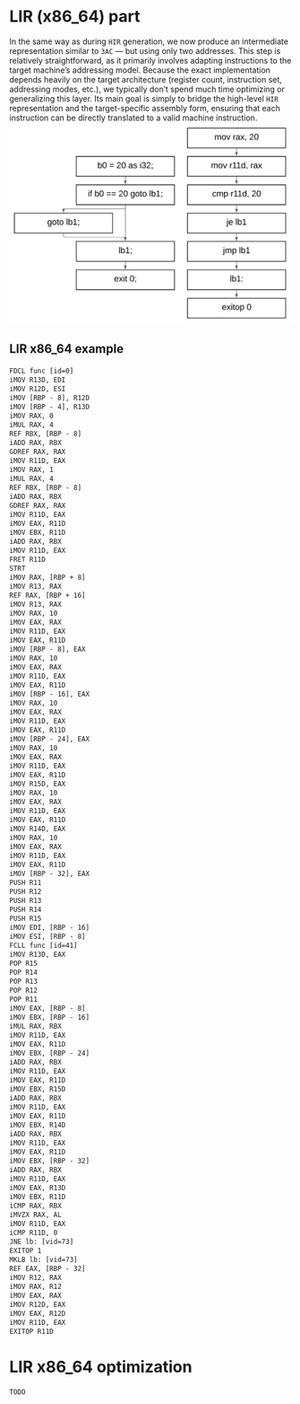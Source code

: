 # LIR (x86_64) part
In the same way as during `HIR` generation, we now produce an intermediate representation similar to `3AC` — but using only two addresses. This step is relatively straightforward, as it primarily involves adapting instructions to the target machine’s addressing model. Because the exact implementation depends heavily on the target architecture (register count, instruction set, addressing modes, etc.), we typically don’t spend much time optimizing or generalizing this layer. Its main goal is simply to bridge the high-level `HIR` representation and the target-specific assembly form, ensuring that each instruction can be directly translated to a valid machine instruction.
![lir_gen](../../media/lir_gen.png)

## LIR x86_64 example
```
FDCL func [id=0]
iMOV R13D, EDI
iMOV R12D, ESI
iMOV [RBP - 8], R12D
iMOV [RBP - 4], R13D
iMOV RAX, 0
iMUL RAX, 4
REF RBX, [RBP - 8]
iADD RAX, RBX
GDREF RAX, RAX
iMOV R11D, EAX
iMOV RAX, 1
iMUL RAX, 4
REF RBX, [RBP - 8]
iADD RAX, RBX
GDREF RAX, RAX
iMOV R11D, EAX
iMOV EAX, R11D
iMOV EBX, R11D
iADD RAX, RBX
iMOV R11D, EAX
FRET R11D
STRT
iMOV RAX, [RBP + 8]
iMOV R13, RAX
REF RAX, [RBP + 16]
iMOV R13, RAX
iMOV RAX, 10
iMOV EAX, RAX
iMOV R11D, EAX
iMOV EAX, R11D
iMOV [RBP - 8], EAX
iMOV RAX, 10
iMOV EAX, RAX
iMOV R11D, EAX
iMOV EAX, R11D
iMOV [RBP - 16], EAX
iMOV RAX, 10
iMOV EAX, RAX
iMOV R11D, EAX
iMOV EAX, R11D
iMOV [RBP - 24], EAX
iMOV RAX, 10
iMOV EAX, RAX
iMOV R11D, EAX
iMOV EAX, R11D
iMOV R15D, EAX
iMOV RAX, 10
iMOV EAX, RAX
iMOV R11D, EAX
iMOV EAX, R11D
iMOV R14D, EAX
iMOV RAX, 10
iMOV EAX, RAX
iMOV R11D, EAX
iMOV EAX, R11D
iMOV [RBP - 32], EAX
PUSH R11
PUSH R12
PUSH R13
PUSH R14
PUSH R15
iMOV EDI, [RBP - 16]
iMOV ESI, [RBP - 8]
FCLL func [id=41]
iMOV R13D, EAX
POP R15
POP R14
POP R13
POP R12
POP R11
iMOV EAX, [RBP - 8]
iMOV EBX, [RBP - 16]
iMUL RAX, RBX
iMOV R11D, EAX
iMOV EAX, R11D
iMOV EBX, [RBP - 24]
iADD RAX, RBX
iMOV R11D, EAX
iMOV EAX, R11D
iMOV EBX, R15D
iADD RAX, RBX
iMOV R11D, EAX
iMOV EAX, R11D
iMOV EBX, R14D
iADD RAX, RBX
iMOV R11D, EAX
iMOV EAX, R11D
iMOV EBX, [RBP - 32]
iADD RAX, RBX
iMOV R11D, EAX
iMOV EAX, R13D
iMOV EBX, R11D
iCMP RAX, RBX
iMVZX RAX, AL
iMOV R11D, EAX
iCMP R11D, 0
JNE lb: [vid=73]
EXITOP 1
MKLB lb: [vid=73]
REF EAX, [RBP - 32]
iMOV R12, RAX
iMOV RAX, R12
iMOV EAX, RAX
iMOV R12D, EAX
iMOV EAX, R12D
iMOV R11D, EAX
EXITOP R11D
```

# LIR x86_64 optimization
`TODO`
